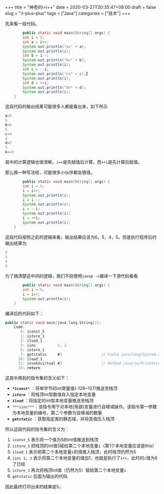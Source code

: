 +++
title = "神奇的i=i++"
date = 2020-03-27T20:35:47+08:00
draft = false
slug = "/i-plus-plus"
tags = ["Java"]
categories = ["技术"]
+++

先来看一段代码。

```java
		public static void main(String[] args) {
        int i = 5;
        int a = i++;
        System.out.println("a=" + a);
        System.out.println(i);
        int b = i--;
        System.out.println("b=" + b);
        System.out.println(i);
        int c = --i;
        System.out.println("c=" + c);】
        System.out.println(i);
        int d = ++i;
        System.out.println("d=" + d);
        System.out.println(i);
    }
```

这段代码的输出结果可能很多人都能看出来，如下所示

```java
a=5
6
b=6
5
c=4
4
d=5
5
k==5
```

其中的计算逻辑也很清晰，`i++`是先赋值后计算，而`++i`是先计算后赋值。

那么换一种写法呢，可能很多小伙伴都会猜错。

```java
		public static void main(String[] args) {
        int i = 5;
        i = i++;
        System.out.println(i);
        i = i--;
        System.out.println(i);
        i = --i;
        System.out.println(i);
        i = ++i;
        System.out.println(i);
    }
```

这段代码按照之前的逻辑来看，输出结果应该为6，5，4，5。但是执行程序后的输出结果为

```java
5
5
4
5
```

为了搞清楚这中间的逻辑，我们不妨使用`javap -c`编译一下源代码看看

```java
		public static void main(String[] args) {
        int i = 5;
        i = i++;
        System.out.println(i);
    }
```

编译后的代码如下：

```java
public static void main(java.lang.String[]);
    Code:
       0: iconst_5 
       1: istore_1
       2: iload_1
       3: iinc          1, 1
       6: istore_1
       7: getstatic     #2                  // Field java/lang/System.out:Ljava/io/PrintStream;
      10: iload_1
      11: invokevirtual #3                  // Method java/io/PrintStream.println:(I)V
      14: return
```

这其中用到的指令集的含义如下：

- **`*iconst*`** ：将单字节的int常量值(-128~127)推送至栈顶
- ***`istore`*** ：将栈顶int型数值存入指定本地变量
- ***`iload`*** ：将指定的int型本地变量推送至栈顶
- `***iinc***`：该指令用于对本地(局部)变量进行自增减操作。该指令第一参数为本地变量的编号，第二个参数为自增减的数量
- ***`getstatic`*** ：获取指定类的静态域，并将其值压入栈顶

所以这段代码的指令集的含义为：

1. `iconst_5` 表示将一个值为5的int值推送到栈顶
2. `istore_1` 把栈顶的int值5赋给第二个本地变量`i`（第1个本地变量应该是this）
3. `iload_1` 表示把第二个本地变量`i`的值推入栈顶，此时栈顶仍然为5
4. `iinc 1, 1` 表示将第二个本地变量的值加1，也就是执行了`i++`，此时的`i`值为6了已经
5. `istore_1` 再次将栈顶int值（仍然为5）赋给第二个本地变量`i`
6. `getstatic` 后面为输出的代码

因此最终打印出来的结果是5。